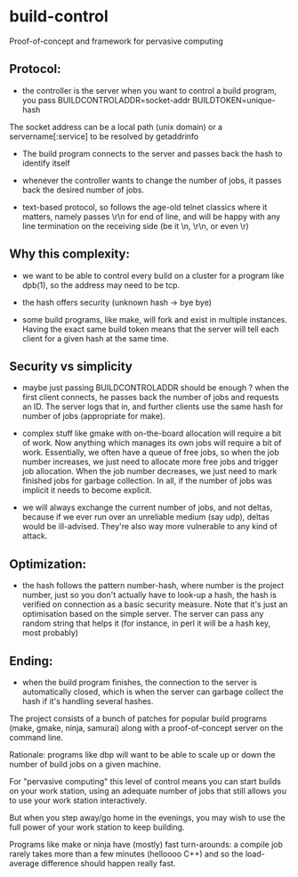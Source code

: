 # build-control
Proof-of-concept and framework for pervasive computing

## Protocol:

- the controller is the server
when you want to control a build program, you pass
BUILDCONTROLADDR=socket-addr
BUILDTOKEN=unique-hash

The socket address can be a local path (unix domain)
or a servername[:service] to be resolved by getaddrinfo

- The build program connects to the server and passes
back the hash to identify itself

- whenever the controller wants to change the number of jobs,
it passes back the desired number of jobs.

- text-based protocol, so follows the age-old telnet classics where it
matters, namely passes \r\n for end of line, and will be happy with
any line termination on the receiving side (be it \n, \r\n, or even \r)

## Why this complexity:

- we want to be able to control every build on a cluster for a program
like dpb(1), so the address may need to be tcp.

- the hash offers security (unknown hash -> bye bye)

- some build programs, like make, will fork and exist in multiple instances.
Having the exact same build token means that the server will tell each client
for a given hash at the same time.

## Security vs simplicity

- maybe just passing BUILDCONTROLADDR should be enough ? when the
first client connects, he passes back the number of jobs and requests an ID.
The server logs that in, and further clients use the same hash for number
of jobs (appropriate for make).

- complex stuff like gmake with on-the-board allocation will require a bit
of work.  Now anything which manages its own jobs will require a bit of work.
Essentially, we often have a queue of free jobs, so when the job number
increases, we just need to allocate more free jobs and trigger job allocation.
When the job number decreases, we just need to mark finished jobs for garbage
collection. In all, if the number of jobs was implicit it needs to become
explicit.

- we will always exchange the current number of jobs, and not deltas,
because if we ever run over an unreliable medium (say udp), deltas would
be ill-advised. They're also way more vulnerable to any kind of attack.

## Optimization:

- the hash follows the pattern number-hash, where number is the project
number, just so you don't actually have to look-up a hash, the hash is
verified on connection as a basic security measure.
Note that it's just an optimisation based on the simple server.
The server can pass any random string that helps it (for instance, in perl
it will be a hash key, most probably)

## Ending:

- when the build program finishes, the connection to the server is 
automatically closed, which is when the server can garbage collect the hash
if it's handling several hashes.


The project consists of a bunch of patches for popular build programs
(make, gmake, ninja, samurai) along with a proof-of-concept server on the
command line.


Rationale: programs like dbp will want to be able to scale up or down the
number of build jobs on a given machine.

For "pervasive computing" this level of control means you can start builds
on your work station, using an adequate number of jobs that still allows
you to use your work station interactively.

But when you step away/go home in the evenings, you may wish to use the full
power of your work station to keep building.

Programs like make or ninja have (mostly) fast turn-arounds: a compile job
rarely takes more than a few minutes (helloooo C++) and so the load-average
difference should happen really fast.
